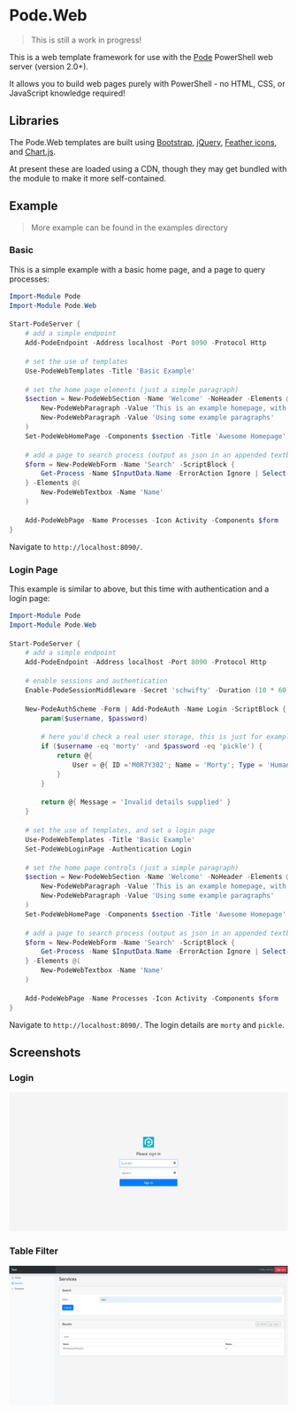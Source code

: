 # Pode.Web

> This is still a work in progress!

This is a web template framework for use with the [Pode](https://github.com/Badgerati/Pode) PowerShell web server (version 2.0+).

It allows you to build web pages purely with PowerShell - no HTML, CSS, or JavaScript knowledge required!

## Libraries

The Pode.Web templates are built using [Bootstrap](https://getbootstrap.com), [jQuery](https://jquery.com), [Feather icons](https://feathericons.com), and [Chart.js](https://www.chartjs.org).

At present these are loaded using a CDN, though they may get bundled with the module to make it more self-contained.

## Example

> More example can be found in the examples directory

### Basic

This is a simple example with a basic home page, and a page to query processes:

```powershell
Import-Module Pode
Import-Module Pode.Web

Start-PodeServer {
    # add a simple endpoint
    Add-PodeEndpoint -Address localhost -Port 8090 -Protocol Http

    # set the use of templates
    Use-PodeWebTemplates -Title 'Basic Example'

    # set the home page elements (just a simple paragraph)
    $section = New-PodeWebSection -Name 'Welcome' -NoHeader -Elements @(
        New-PodeWebParagraph -Value 'This is an example homepage, with some example text'
        New-PodeWebParagraph -Value 'Using some example paragraphs'
    )
    Set-PodeWebHomePage -Components $section -Title 'Awesome Homepage'

    # add a page to search process (output as json in an appended textbox)
    $form = New-PodeWebForm -Name 'Search' -ScriptBlock {
        Get-Process -Name $InputData.Name -ErrorAction Ignore | Select-Object Name, ID, WorkingSet, CPU | Out-PodeWebTextbox -Multiline -Preformat -AsJson
    } -Elements @(
        New-PodeWebTextbox -Name 'Name'
    )

    Add-PodeWebPage -Name Processes -Icon Activity -Components $form
}
```

Navigate to `http://localhost:8090/`.

### Login Page

This example is similar to above, but this time with authentication and a login page:

```powershell
Import-Module Pode
Import-Module Pode.Web

Start-PodeServer {
    # add a simple endpoint
    Add-PodeEndpoint -Address localhost -Port 8090 -Protocol Http

    # enable sessions and authentication
    Enable-PodeSessionMiddleware -Secret 'schwifty' -Duration (10 * 60) -Extend

    New-PodeAuthScheme -Form | Add-PodeAuth -Name Login -ScriptBlock {
        param($username, $password)

        # here you'd check a real user storage, this is just for example
        if ($username -eq 'morty' -and $password -eq 'pickle') {
            return @{
                User = @{ ID ='M0R7Y302'; Name = 'Morty'; Type = 'Human' }
            }
        }

        return @{ Message = 'Invalid details supplied' }
    }

    # set the use of templates, and set a login page
    Use-PodeWebTemplates -Title 'Basic Example'
    Set-PodeWebLoginPage -Authentication Login

    # set the home page controls (just a simple paragraph)
    $section = New-PodeWebSection -Name 'Welcome' -NoHeader -Elements @(
        New-PodeWebParagraph -Value 'This is an example homepage, with some example text'
        New-PodeWebParagraph -Value 'Using some example paragraphs'
    )
    Set-PodeWebHomePage -Components $section -Title 'Awesome Homepage'

    # add a page to search process (output as json in an appended textbox)
    $form = New-PodeWebForm -Name 'Search' -ScriptBlock {
        Get-Process -Name $InputData.Name -ErrorAction Ignore | Select-Object Name, ID, WorkingSet, CPU | Out-PodeWebTextbox -Multiline -Preformat -AsJson
    } -Elements @(
        New-PodeWebTextbox -Name 'Name'
    )

    Add-PodeWebPage -Name Processes -Icon Activity -Components $form
}
```

Navigate to `http://localhost:8090/`. The login details are `morty` and `pickle`.

## Screenshots

### Login

![Login](/images/login.png)

### Table Filter

![TableFilter](/images/table_filter.png)